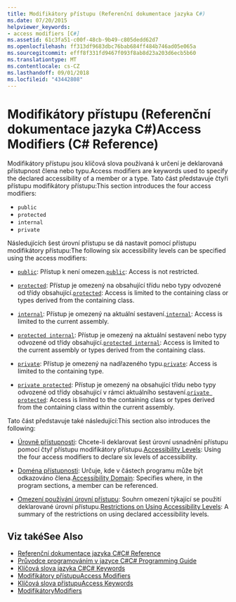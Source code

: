 ```yaml
---
title: Modifikátory přístupu (Referenční dokumentace jazyka C#)
ms.date: 07/20/2015
helpviewer_keywords:
- access modifiers [C#]
ms.assetid: 61c3fa51-c00f-48cb-9b49-c805dedd62d7
ms.openlocfilehash: ff313df9683dbc76bab684ff484b746ad05e065a
ms.sourcegitcommit: efff8f331fd9467f093f8ab8d23a203d6ecb5b60
ms.translationtype: MT
ms.contentlocale: cs-CZ
ms.lasthandoff: 09/01/2018
ms.locfileid: "43442808"
---
```

# <a name="access-modifiers-c-reference"></a><span data-ttu-id="9e0b4-102">Modifikátory přístupu (Referenční dokumentace jazyka C#)</span><span class="sxs-lookup"><span data-stu-id="9e0b4-102">Access Modifiers (C# Reference)</span></span>
<span data-ttu-id="9e0b4-103">Modifikátory přístupu jsou klíčová slova používaná k určení je deklarovaná přístupnost člena nebo typu.</span><span class="sxs-lookup"><span data-stu-id="9e0b4-103">Access modifiers are keywords used to specify the declared accessibility of a member or a type.</span></span> <span data-ttu-id="9e0b4-104">Tato část představuje čtyři přístupu modifikátory přístupu:</span><span class="sxs-lookup"><span data-stu-id="9e0b4-104">This section introduces the four access modifiers:</span></span>  
  
-   `public`
-   `protected`
-   `internal`
-   `private`
  
 <span data-ttu-id="9e0b4-105">Následujících šest úrovní přístupu se dá nastavit pomocí přístupu modifikátory přístupu:</span><span class="sxs-lookup"><span data-stu-id="9e0b4-105">The following six accessibility levels can be specified using the access modifiers:</span></span>  
  
- <span data-ttu-id="9e0b4-106">[`public`](public.md): Přístup k není omezen.</span><span class="sxs-lookup"><span data-stu-id="9e0b4-106">[`public`](public.md): Access is not restricted.</span></span>  
  
- <span data-ttu-id="9e0b4-107">[`protected`](protected.md): Přístup je omezený na obsahující třídu nebo typy odvozené od třídy obsahující.</span><span class="sxs-lookup"><span data-stu-id="9e0b4-107">[`protected`](protected.md): Access is limited to the containing class or types derived from the containing class.</span></span>  
  
- <span data-ttu-id="9e0b4-108">[`internal`](internal.md): Přístup je omezený na aktuální sestavení.</span><span class="sxs-lookup"><span data-stu-id="9e0b4-108">[`internal`](internal.md): Access is limited to the current assembly.</span></span>  
  
- <span data-ttu-id="9e0b4-109">[`protected internal`](protected-internal.md): Přístup je omezený na aktuální sestavení nebo typy odvozené od třídy obsahující.</span><span class="sxs-lookup"><span data-stu-id="9e0b4-109">[`protected internal`](protected-internal.md): Access is limited to the current assembly or types derived from the containing class.</span></span>  
  
- <span data-ttu-id="9e0b4-110">[`private`](private.md): Přístup je omezený na nadřazeného typu.</span><span class="sxs-lookup"><span data-stu-id="9e0b4-110">[`private`](private.md): Access is limited to the containing type.</span></span>  

- <span data-ttu-id="9e0b4-111">[`private protected`](private-protected.md): Přístup je omezený na obsahující třídu nebo typy odvozené od třídy obsahující v rámci aktuálního sestavení.</span><span class="sxs-lookup"><span data-stu-id="9e0b4-111">[`private protected`](private-protected.md): Access is limited to the containing class or types derived from the containing class within the current assembly.</span></span>  
  
 <span data-ttu-id="9e0b4-112">Tato část představuje také následující:</span><span class="sxs-lookup"><span data-stu-id="9e0b4-112">This section also introduces the following:</span></span>  
  
-   <span data-ttu-id="9e0b4-113">[Úrovně přístupnosti](../../../csharp/language-reference/keywords/accessibility-levels.md): Chcete-li deklarovat šest úrovní usnadnění přístupu pomocí čtyř přístupu modifikátory přístupu.</span><span class="sxs-lookup"><span data-stu-id="9e0b4-113">[Accessibility Levels](../../../csharp/language-reference/keywords/accessibility-levels.md): Using the four access modifiers to declare six levels of accessibility.</span></span>  
  
-   <span data-ttu-id="9e0b4-114">[Doména přístupnosti](../../../csharp/language-reference/keywords/accessibility-domain.md): Určuje, kde v částech programu může být odkazováno člena.</span><span class="sxs-lookup"><span data-stu-id="9e0b4-114">[Accessibility Domain](../../../csharp/language-reference/keywords/accessibility-domain.md): Specifies where, in the program sections, a member can be referenced.</span></span>  
  
-   <span data-ttu-id="9e0b4-115">[Omezení používání úrovní přístupu](../../../csharp/language-reference/keywords/restrictions-on-using-accessibility-levels.md): Souhrn omezení týkající se použití deklarované úrovní přístupu.</span><span class="sxs-lookup"><span data-stu-id="9e0b4-115">[Restrictions on Using Accessibility Levels](../../../csharp/language-reference/keywords/restrictions-on-using-accessibility-levels.md): A summary of the restrictions on using declared accessibility levels.</span></span>  
  
## <a name="see-also"></a><span data-ttu-id="9e0b4-116">Viz také</span><span class="sxs-lookup"><span data-stu-id="9e0b4-116">See Also</span></span>  
- [<span data-ttu-id="9e0b4-117">Referenční dokumentace jazyka C#</span><span class="sxs-lookup"><span data-stu-id="9e0b4-117">C# Reference</span></span>](../../../csharp/language-reference/index.md)  
- [<span data-ttu-id="9e0b4-118">Průvodce programováním v jazyce C#</span><span class="sxs-lookup"><span data-stu-id="9e0b4-118">C# Programming Guide</span></span>](../../../csharp/programming-guide/index.md)  
- [<span data-ttu-id="9e0b4-119">Klíčová slova jazyka C#</span><span class="sxs-lookup"><span data-stu-id="9e0b4-119">C# Keywords</span></span>](../../../csharp/language-reference/keywords/index.md)  
- [<span data-ttu-id="9e0b4-120">Modifikátory přístupu</span><span class="sxs-lookup"><span data-stu-id="9e0b4-120">Access Modifiers</span></span>](../../../csharp/programming-guide/classes-and-structs/access-modifiers.md)  
- [<span data-ttu-id="9e0b4-121">Klíčová slova přístupu</span><span class="sxs-lookup"><span data-stu-id="9e0b4-121">Access Keywords</span></span>](../../../csharp/language-reference/keywords/access-keywords.md)  
- [<span data-ttu-id="9e0b4-122">Modifikátory</span><span class="sxs-lookup"><span data-stu-id="9e0b4-122">Modifiers</span></span>](../../../csharp/language-reference/keywords/modifiers.md)
